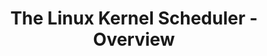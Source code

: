 ---
categories:
- bkk19
description: This session will cover the basics of the Linux kernel scheduler. It
  has already been presented twice at previous connects.
image:
  featured: 'true'
  path: /assets/images/featured-images/bkk19/BKK19-TR03.png
session_attendee_num: '20'
session_id: BKK19-TR03
session_room: Session Room 2 (Lotus 3-4)
session_slot:
  end_time: '2019-04-02 15:55:00'
  start_time: '2019-04-02 15:00:00'
session_speakers:
- speaker_bio: Working in Linaro PMWG since 6 years now.
  speaker_company: Linaro
  speaker_image: /assets/images/speakers/bkk19/viresh-kumar.jpg
  speaker_location: ''
  speaker_name: Viresh Kumar
  speaker_position: Engineer
  speaker_username: viresh.kumar
session_track: Power Management
tag: session
tags:
- Power Management
title: The Linux Kernel Scheduler - Overview
---